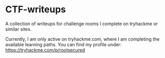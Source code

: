 # CTF-writeups
A collection of writeups for challenge rooms I complete on tryhackme or similar sites.

Currently, I am only active on tryhackme.com, where I am completing the available learning paths.
You can find my profile under: https://tryhackme.com/p/rootsecured 

